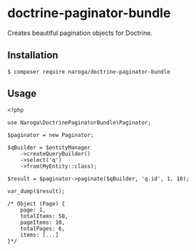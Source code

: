 # doctrine-paginator-bundle

Creates beautiful pagination objects for Doctrine.

## Installation

    $ composer require naroga/doctrine-paginator-bundle
    
## Usage

    <?php
    
    use Naroga\DoctrinePaginatorBundle\Paginator;
    
    $paginator = new Paginator;
    
    $qBuilder = $entityManager
        ->createQueryBuilder()
        ->select('q')
        ->from(MyEntity::class);
        
    $result = $paginator->paginate($qBuilder, 'q.id', 1, 10);
    
    var_dump($result); 
    
    /* Object (Page) { 
        page: 1, 
        totalItems: 58, 
        pageItems: 10, 
        totalPages: 6, 
        items: [...]
    }*/
    
    
